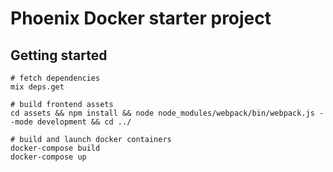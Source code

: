 # Phoenix Docker starter project #

## Getting started ##

```
# fetch dependencies
mix deps.get

# build frontend assets
cd assets && npm install && node node_modules/webpack/bin/webpack.js --mode development && cd ../

# build and launch docker containers
docker-compose build
docker-compose up
```
